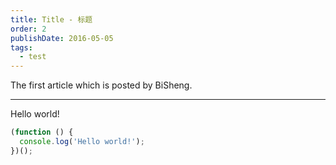 ```yaml
---
title: Title - 标题
order: 2
publishDate: 2016-05-05
tags: 
  - test
---
```


The first article which is posted by BiSheng.

---

Hello world!

````jsx
(function () {
  console.log('Hello world!');
})();
````